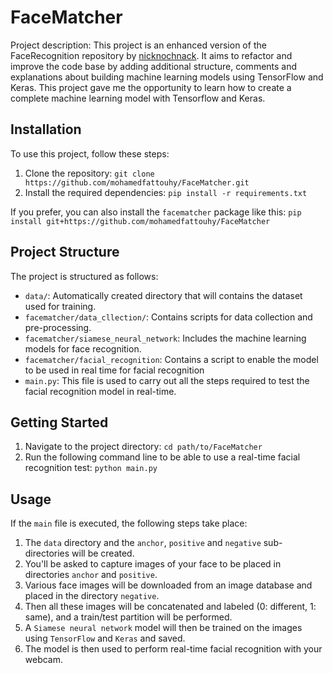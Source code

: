 # FaceMatcher

Project description: This project is an enhanced version of the FaceRecognition repository by [nicknochnack](https://github.com/nicknochnack/FaceRecognition/tree/main). It aims to refactor and improve the code base by adding additional structure, comments and explanations about building machine learning models using TensorFlow and Keras. This project gave me the opportunity to learn how to create a complete machine learning model with Tensorflow and Keras.

## Installation

To use this project, follow these steps:

1. Clone the repository: `git clone https://github.com/mohamedfattouhy/FaceMatcher.git`
2. Install the required dependencies: `pip install -r requirements.txt`

If you prefer, you can also install the `facematcher` package like this: `pip install git+https://github.com/mohamedfattouhy/FaceMatcher`

## Project Structure

The project is structured as follows:  

- `data/`:  Automatically created directory that will contains the dataset used for training.
- `facematcher/data_cllection/`: Contains scripts for data collection and pre-processing.
- `facematcher/siamese_neural_network`: Includes the machine learning models for face recognition.
- `facematcher/facial_recognition`: Contains a script to enable the model to be used in real time for facial recognition
- `main.py`: This file is used to carry out all the steps required to test the facial recognition model in real-time.

## Getting Started

1. Navigate to the project directory: `cd path/to/FaceMatcher`
2. Run the following command line to be able to use a real-time facial recognition test: `python main.py` 


## Usage

If the `main` file is executed, the following steps take place:

1. The `data` directory and the `anchor`, `positive` and `negative` sub-directories will be created.
2. You'll be asked to capture images of your face to be placed in directories `anchor` and `positive`.
3. Various face images will be downloaded from an image database and placed in the directory `negative`.
4. Then all these images will be concatenated and labeled (0: different, 1: same), and a train/test partition will be performed.
5. A `Siamese neural network` model will then be trained on the images using `TensorFlow` and `Keras` and saved.
6. The model is then used to perform real-time facial recognition with your webcam.
